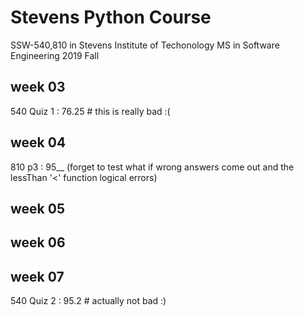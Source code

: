 # Stevens Python Course

SSW-540,810 in Stevens Institute of Techonology MS in Software Engineering 2019 Fall

## week 03

540 Quiz 1 : 76.25 # this is really bad :(

## week 04

810 p3 : 95__
(forget to test what if wrong answers come out and the lessThan '<' function logical errors)

## week 05

## week 06

## week 07

540 Quiz 2 : 95.2 # actually not bad :)
